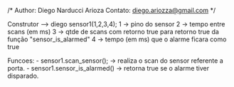 /*
Author: Diego Narducci Arioza
Contato: diego.ariozza@gmail.com
*/

Construtor --> diego sensor1(1,2,3,4);
	1 -> pino do sensor
	2 -> tempo entre scans (em ms)
	3 -> qtde de scans com retorno true para retorno true da função "sensor_is_alarmed"
	4 -> tempo (em ms) que o alarme ficara como true
  
Funcoes:
	- sensor1.scan_sensor(); -> realiza o scan do sensor referente a porta.
	- sensor1.sensor_is_alarmed() -> retorna true se o alarme tiver disparado.
